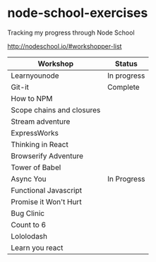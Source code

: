 # node-school-exercises

Tracking my progress through Node School

http://nodeschool.io/#workshopper-list

|Workshop|Status|
|-------------|------|
|Learnyounode|In progress|
|Git-it|Complete|jlord.github.io/git-it|
|How to NPM||
|Scope chains and closures||
|Stream adventure||
|ExpressWorks||
|Thinking in React||
|Browserify Adventure||
|Tower of Babel||
|Async You|In Progress|
|Functional Javascript||
|Promise it Won't Hurt||
|Bug Clinic||
|Count to 6||
|Lololodash||
|Learn you react||
